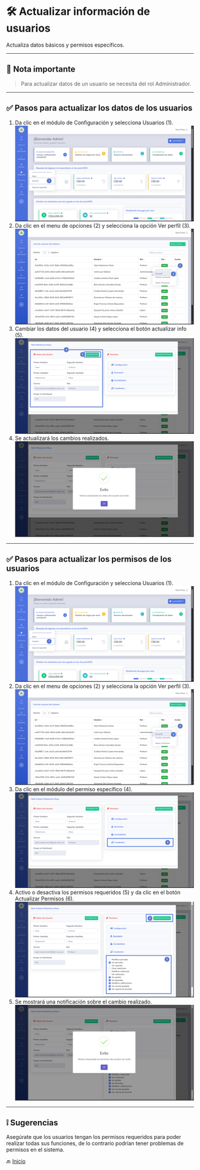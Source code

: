 # 🛠️ Actualizar información de usuarios

Actualiza datos básicos y permisos específicos.

---

## 📝 Nota importante

> Para actualizar datos de un usuario se necesita del rol Administrador.
---

## ✅ Pasos para actualizar los datos de los usuarios

1. Da clic en el módulo de Configuración y selecciona Usuarios (1).
   ![](../../assets/Crear%20Usuario/1.png)
2. Da clic en el menu de opciones (2) y selecciona la opción Ver perfil (3).
   ![](../../assets/Actualizar%20datos%20usuario/1.png)
3. Cambiar los datos del usuario (4) y selecciona el botón actualizar info (5).
   ![](../../assets/Actualizar%20datos%20usuario/2.png)
4. Se actualizará los cambios realizados.
   ![](../../assets/Actualizar%20datos%20usuario/3.png)

---

## ✅ Pasos para actualizar los permisos de los usuarios

1. Da clic en el módulo de Configuración y selecciona Usuarios (1).
   ![](../../assets/Crear%20Usuario/1.png)
2. Da clic en el menu de opciones (2) y selecciona la opción Ver perfil (3).
   ![](../../assets/Actualizar%20datos%20usuario/1.png)
3. Da clic en el módulo del permiso específico (4).
   ![](../../assets/Actualizar%20datos%20usuario/4.png)
4. Activo o desactiva los permisos requeridos (5) y da clic en el botón Actualizar Permisos (6).
   ![](../../assets/Actualizar%20datos%20usuario/5.png)
5. Se mostrará una notificación sobre el cambio realizado.
   ![](../../assets/Actualizar%20datos%20usuario/6.png)

---

## ❕ Sugerencias

Asegúrate que los usuarios tengan los permisos requeridos para poder realizar todas sus funciones, de lo contrario podrían tener problemas de permisos en el sistema.

🔙 [Inicio](../../Index.md)


